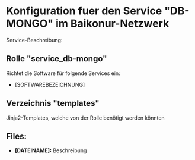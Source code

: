 # Konfiguration fuer den Service "DB-MONGO" im Baikonur-Netzwerk
Service-Beschreibung:

## Rolle "service_db-mongo"
Richtet die Software für folgende Services ein:
* [SOFTWAREBEZEICHNUNG]

## Verzeichnis "templates"
Jinja2-Templates, welche von der Rolle benötigt werden könnten

## Files:
* **[DATEINAME]:** Beschreibung
